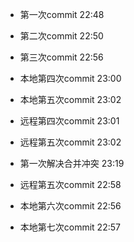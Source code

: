 * 第一次commit 22:48

* 第二次commit 22:50

* 第三次commit 22:56

* 本地第四次commit 23:00 

* 本地第五次commit 23:02

* 远程第四次commit 23:01

* 远程第五次commit 23:02

* 第一次解决合并冲突 23:19

* 远程第五次commit 22:58

* 本地第六次commit 22:56

* 本地第七次commit 22:57
